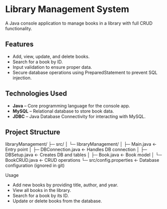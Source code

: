 # Library Management System

A Java console application to manage books in a library with full CRUD functionality.

## Features

- Add, view, update, and delete books.
- Search for a book by ID.
- Input validation to ensure proper data.
- Secure database operations using PreparedStatement to prevent SQL injection.

## Technologies Used

- **Java** – Core programming language for the console app.  
- **MySQL** – Relational database to store book data.  
- **JDBC** – Java Database Connectivity for interacting with MySQL.  

## Project Structure
libraryManagement/
 ├─ src/
 │   └─ libraryManagement/
 │      ├─ Main.java ← Entry point
 │      ├─ DBConnection.java ← Handles DB connection
 │      ├─ DBSetup.java ← Creates DB and tables
 │      ├─ Book.java ← Book model
 │      └─ BookCRUD.java ← CRUD operations
 └─ src/config.properties ← Database configuration (ignored in git)


Usage
- Add new books by providing title, author, and year. 
- View all books in the library.
- Search for a book by its ID.
- Update or delete books from the database.
